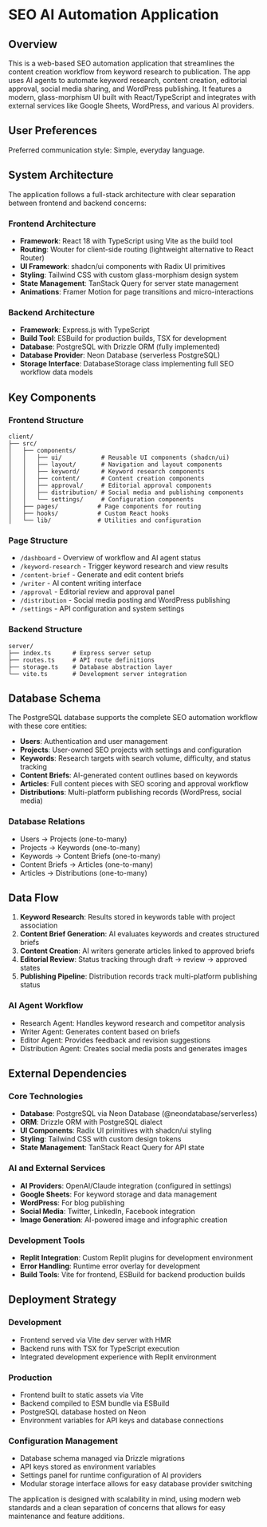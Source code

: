 # SEO AI Automation Application

## Overview

This is a web-based SEO automation application that streamlines the content creation workflow from keyword research to publication. The app uses AI agents to automate keyword research, content creation, editorial approval, social media sharing, and WordPress publishing. It features a modern, glass-morphism UI built with React/TypeScript and integrates with external services like Google Sheets, WordPress, and various AI providers.

## User Preferences

Preferred communication style: Simple, everyday language.

## System Architecture

The application follows a full-stack architecture with clear separation between frontend and backend concerns:

### Frontend Architecture
- **Framework**: React 18 with TypeScript using Vite as the build tool
- **Routing**: Wouter for client-side routing (lightweight alternative to React Router)
- **UI Framework**: shadcn/ui components with Radix UI primitives
- **Styling**: Tailwind CSS with custom glass-morphism design system
- **State Management**: TanStack Query for server state management
- **Animations**: Framer Motion for page transitions and micro-interactions

### Backend Architecture
- **Framework**: Express.js with TypeScript
- **Build Tool**: ESBuild for production builds, TSX for development
- **Database**: PostgreSQL with Drizzle ORM (fully implemented)
- **Database Provider**: Neon Database (serverless PostgreSQL)
- **Storage Interface**: DatabaseStorage class implementing full SEO workflow data models

## Key Components

### Frontend Structure
```
client/
├── src/
│   ├── components/
│   │   ├── ui/           # Reusable UI components (shadcn/ui)
│   │   ├── layout/       # Navigation and layout components
│   │   ├── keyword/      # Keyword research components
│   │   ├── content/      # Content creation components
│   │   ├── approval/     # Editorial approval components
│   │   ├── distribution/ # Social media and publishing components
│   │   └── settings/     # Configuration components
│   ├── pages/           # Page components for routing
│   ├── hooks/           # Custom React hooks
│   └── lib/             # Utilities and configuration
```

### Page Structure
- `/dashboard` - Overview of workflow and AI agent status
- `/keyword-research` - Trigger keyword research and view results
- `/content-brief` - Generate and edit content briefs
- `/writer` - AI content writing interface
- `/approval` - Editorial review and approval panel
- `/distribution` - Social media posting and WordPress publishing
- `/settings` - API configuration and system settings

### Backend Structure
```
server/
├── index.ts      # Express server setup
├── routes.ts     # API route definitions
├── storage.ts    # Database abstraction layer
└── vite.ts       # Development server integration
```

## Database Schema

The PostgreSQL database supports the complete SEO automation workflow with these core entities:

- **Users**: Authentication and user management
- **Projects**: User-owned SEO projects with settings and configuration
- **Keywords**: Research targets with search volume, difficulty, and status tracking
- **Content Briefs**: AI-generated content outlines based on keywords
- **Articles**: Full content pieces with SEO scoring and approval workflow
- **Distributions**: Multi-platform publishing records (WordPress, social media)

### Database Relations
- Users → Projects (one-to-many)
- Projects → Keywords (one-to-many)
- Keywords → Content Briefs (one-to-many)
- Content Briefs → Articles (one-to-many)
- Articles → Distributions (one-to-many)

## Data Flow

1. **Keyword Research**: Results stored in keywords table with project association
2. **Content Brief Generation**: AI evaluates keywords and creates structured briefs
3. **Content Creation**: AI writers generate articles linked to approved briefs
4. **Editorial Review**: Status tracking through draft → review → approved states
5. **Publishing Pipeline**: Distribution records track multi-platform publishing status

### AI Agent Workflow
- Research Agent: Handles keyword research and competitor analysis
- Writer Agent: Generates content based on briefs
- Editor Agent: Provides feedback and revision suggestions
- Distribution Agent: Creates social media posts and generates images

## External Dependencies

### Core Technologies
- **Database**: PostgreSQL via Neon Database (@neondatabase/serverless)
- **ORM**: Drizzle ORM with PostgreSQL dialect
- **UI Components**: Radix UI primitives with shadcn/ui styling
- **Styling**: Tailwind CSS with custom design tokens
- **State Management**: TanStack React Query for API state

### AI and External Services
- **AI Providers**: OpenAI/Claude integration (configured in settings)
- **Google Sheets**: For keyword storage and data management
- **WordPress**: For blog publishing
- **Social Media**: Twitter, LinkedIn, Facebook integration
- **Image Generation**: AI-powered image and infographic creation

### Development Tools
- **Replit Integration**: Custom Replit plugins for development environment
- **Error Handling**: Runtime error overlay for development
- **Build Tools**: Vite for frontend, ESBuild for backend production builds

## Deployment Strategy

### Development
- Frontend served via Vite dev server with HMR
- Backend runs with TSX for TypeScript execution
- Integrated development experience with Replit environment

### Production
- Frontend built to static assets via Vite
- Backend compiled to ESM bundle via ESBuild
- PostgreSQL database hosted on Neon
- Environment variables for API keys and database connections

### Configuration Management
- Database schema managed via Drizzle migrations
- API keys stored as environment variables
- Settings panel for runtime configuration of AI providers
- Modular storage interface allows for easy database provider switching

The application is designed with scalability in mind, using modern web standards and a clean separation of concerns that allows for easy maintenance and feature additions.